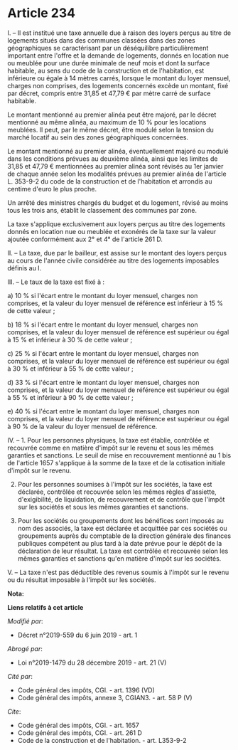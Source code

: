 # Article 234

I. – Il est institué une taxe annuelle due à raison des loyers perçus au titre de logements situés dans des communes classées
dans des zones géographiques se caractérisant par un déséquilibre particulièrement important entre l'offre et la demande de
logements, donnés en location nue ou meublée pour une durée minimale de neuf mois et dont la surface habitable, au sens du
code de la construction et de l'habitation, est inférieure ou égale à 14 mètres carrés, lorsque le montant du loyer mensuel,
charges non comprises, des logements concernés excède un montant, fixé par décret, compris entre 31,85 et 47,79 € par mètre
carré de surface habitable.

Le montant mentionné au premier alinéa peut être majoré, par le décret mentionné au même alinéa, au maximum de 10 % pour les
locations meublées. Il peut, par le même décret, être modulé selon la tension du marché locatif au sein des zones
géographiques concernées.

Le montant mentionné au premier alinéa, éventuellement majoré ou modulé dans les conditions prévues au deuxième alinéa, ainsi
que les limites de 31,85 et 47,79 € mentionnées au premier alinéa sont révisés au 1er janvier de chaque année selon les
modalités prévues au premier alinéa de l'article L. 353-9-2 du code de la construction et de l'habitation et arrondis au
centime d'euro le plus proche.

Un arrêté des ministres chargés du budget et du logement, révisé au moins tous les trois ans, établit le classement des
communes par zone.

La taxe s'applique exclusivement aux loyers perçus au titre des logements donnés en location nue ou meublée et exonérés de la
taxe sur la valeur ajoutée conformément aux 2° et 4° de l'article 261 D.

II. – La taxe, due par le bailleur, est assise sur le montant des loyers perçus au cours de l'année civile considérée au
titre des logements imposables définis au I.

III. – Le taux de la taxe est fixé à :

a) 10 % si l'écart entre le montant du loyer mensuel, charges non comprises, et la valeur du loyer mensuel de référence est
inférieur à 15 % de cette valeur ;

b) 18 % si l'écart entre le montant du loyer mensuel, charges non comprises, et la valeur du loyer mensuel de référence est
supérieur ou égal à 15 % et inférieur à 30 % de cette valeur ;

c) 25 % si l'écart entre le montant du loyer mensuel, charges non comprises, et la valeur du loyer mensuel de référence est
supérieur ou égal à 30 % et inférieur à 55 % de cette valeur ;

d) 33 % si l'écart entre le montant du loyer mensuel, charges non comprises, et la valeur du loyer mensuel de référence est
supérieur ou égal à 55 % et inférieur à 90 % de cette valeur ;

e) 40 % si l'écart entre le montant du loyer mensuel, charges non comprises, et la valeur du loyer mensuel de référence est
supérieur ou égal à 90 % de la valeur du loyer mensuel de référence.

IV. – 1. Pour les personnes physiques, la taxe est établie, contrôlée et recouvrée comme en matière d'impôt sur le revenu et
sous les mêmes garanties et sanctions. Le seuil de mise en recouvrement mentionné au 1 bis de l'article 1657 s'applique à la
somme de la taxe et de la cotisation initiale d'impôt sur le revenu.

2. Pour les personnes soumises à l'impôt sur les sociétés, la taxe est déclarée, contrôlée et recouvrée selon les mêmes
règles d'assiette, d'exigibilité, de liquidation, de recouvrement et de contrôle que l'impôt sur les sociétés et sous les
mêmes garanties et sanctions.

3. Pour les sociétés ou groupements dont les bénéfices sont imposés au nom des associés, la taxe est déclarée et acquittée
par ces sociétés ou groupements auprès du comptable de la direction générale des finances publiques compétent au plus tard à
la date prévue pour le dépôt de la déclaration de leur résultat. La taxe est contrôlée et recouvrée selon les mêmes garanties
et sanctions qu'en matière d'impôt sur les sociétés.

V. – La taxe n'est pas déductible des revenus soumis à l'impôt sur le revenu ou du résultat imposable à l'impôt sur les
sociétés.

**Nota:**



**Liens relatifs à cet article**

_Modifié par_:

  - Décret n°2019-559 du 6 juin 2019 - art. 1

_Abrogé par_:

  - Loi n°2019-1479 du 28 décembre 2019 - art. 21 (V)

_Cité par_:

  - Code général des impôts, CGI. - art. 1396 (VD)
  - Code général des impôts, annexe 3, CGIAN3. - art. 58 P (V)

_Cite_:

  - Code général des impôts, CGI. - art. 1657
  - Code général des impôts, CGI. - art. 261 D
  - Code de la construction et de l'habitation. - art. L353-9-2
